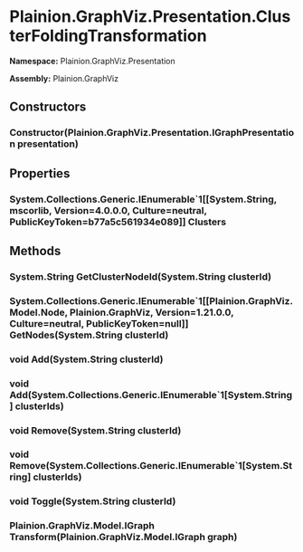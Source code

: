 
# Plainion.GraphViz.Presentation.ClusterFoldingTransformation

**Namespace:** Plainion.GraphViz.Presentation

**Assembly:** Plainion.GraphViz


## Constructors

### Constructor(Plainion.GraphViz.Presentation.IGraphPresentation presentation)


## Properties

### System.Collections.Generic.IEnumerable`1[[System.String, mscorlib, Version=4.0.0.0, Culture=neutral, PublicKeyToken=b77a5c561934e089]] Clusters


## Methods

### System.String GetClusterNodeId(System.String clusterId)

### System.Collections.Generic.IEnumerable`1[[Plainion.GraphViz.Model.Node, Plainion.GraphViz, Version=1.21.0.0, Culture=neutral, PublicKeyToken=null]] GetNodes(System.String clusterId)

### void Add(System.String clusterId)

### void Add(System.Collections.Generic.IEnumerable`1[System.String] clusterIds)

### void Remove(System.String clusterId)

### void Remove(System.Collections.Generic.IEnumerable`1[System.String] clusterIds)

### void Toggle(System.String clusterId)

### Plainion.GraphViz.Model.IGraph Transform(Plainion.GraphViz.Model.IGraph graph)
